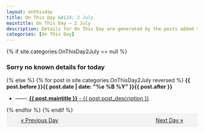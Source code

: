 ```yaml
---
layout: onthisday
title: On This Day &#124; 2 July
maintitle: On This Day — 2 July
description: Details for On This Day are generated by the posts added to the website so the content is subject to changes/updates over time.
categories: [On This Day]
---
```


{% if site.categories.OnThisDay2July == null %}
<h3>Sorry no known details for today</h3>
{% else %}
{% for post in site.categories.OnThisDay2July reversed %}
<strong>{{ post.before }}{{ post.date | date: "%e %B %Y" }}{{ post.after }}</strong>
<ul>
<li> ——: <a class="{{ post.class }}" href="{{ post.url }}"><strong>{{ post.maintitle }}</strong> - {{ post.post_description }}</a></li>
</ul>
{% endfor %}
{% endif %}

<div style="background-color: #f3f3f3; padding: 10px; border-radius: 5px; text-align: center; display: flex; justify-content: space-evenly;">
<a href="/onthisday/07/07-01">« Previous Day</a>
<span style="visibility:hidden;">[ Visit Leap Year February 29 ]</span>
<a href="/onthisday/07/07-03">Next Day »</a>
</div>
